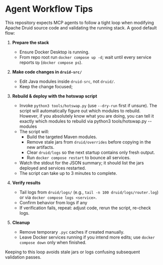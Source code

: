 # Agent Workflow Tips

This repository expects MCP agents to follow a tight loop when modifying Apache Druid source code and validating the running stack. A good default flow:

1. **Prepare the stack**
   - Ensure Docker Desktop is running.
   - From repo root run `docker compose up -d`; wait until every service reports `Up` (`docker compose ps`).

2. **Make code changes in `druid-src/`**
   - Edit Java modules inside `druid-src`, not `druid/`.
   - Keep the change focused; 

3. **Rebuild & deploy with the hotswap script**
   - Invoke `python3 tools/hotswap.py` (use `--dry-run` first if unsure). The script will automatically figure out which modules to rebuild. However, if you absolutely know what you are doing, you can tell it exactly which modules to rebuild via python3 tools/hotswap.py --modules <module>
   - The script will:
     - Build the targeted Maven modules.
     - Remove stale jars from `druid/overrides` before copying in the new artifacts.
     - Clear `druid/logs` so the next startup contains only fresh output.
     - Run `docker compose restart` to bounce all services.
   - Watch the stdout for the JSON summary; it should list the jars deployed and services restarted.
   - The script can take up to 3 minutes to complete.

4. **Verify results**
   - Tail logs from `druid/logs/` (e.g., `tail -n 100 druid/logs/router.log`) or via `docker compose logs <service>`.
   - Confirm behavior from logs if any
   - If verification fails, repeat: adjust code, rerun the script, re-check logs.

5. **Cleanup**
   - Remove temporary `.pyc` caches if created manually.
   - Leave Docker services running if you intend more edits; use `docker compose down` only when finished.

Keeping to this loop avoids stale jars or logs confusing subsequent validation passes.
